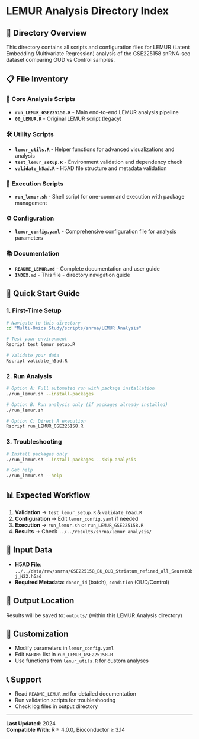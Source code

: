 # LEMUR Analysis Directory Index

## 📁 Directory Overview
This directory contains all scripts and configuration files for LEMUR (Latent Embedding Multivariate Regression) analysis of the GSE225158 snRNA-seq dataset comparing OUD vs Control samples.

## 📋 File Inventory

### 🎯 Core Analysis Scripts
- **`run_LEMUR_GSE225158.R`** - Main end-to-end LEMUR analysis pipeline
- **`00_LEMUR.R`** - Original LEMUR script (legacy)

### 🛠️ Utility Scripts
- **`lemur_utils.R`** - Helper functions for advanced visualizations and analysis
- **`test_lemur_setup.R`** - Environment validation and dependency check
- **`validate_h5ad.R`** - H5AD file structure and metadata validation

### 🚀 Execution Scripts
- **`run_lemur.sh`** - Shell script for one-command execution with package management

### ⚙️ Configuration
- **`lemur_config.yaml`** - Comprehensive configuration file for analysis parameters

### 📚 Documentation
- **`README_LEMUR.md`** - Complete documentation and user guide
- **`INDEX.md`** - This file - directory navigation guide

## 🚀 Quick Start Guide

### 1. First-Time Setup
```bash
# Navigate to this directory
cd "Multi-Omics Study/scripts/snrna/LEMUR Analysis"

# Test your environment
Rscript test_lemur_setup.R

# Validate your data
Rscript validate_h5ad.R
```

### 2. Run Analysis
```bash
# Option A: Full automated run with package installation
./run_lemur.sh --install-packages

# Option B: Run analysis only (if packages already installed)
./run_lemur.sh

# Option C: Direct R execution
Rscript run_LEMUR_GSE225158.R
```

### 3. Troubleshooting
```bash
# Install packages only
./run_lemur.sh --install-packages --skip-analysis

# Get help
./run_lemur.sh --help
```

## 📊 Expected Workflow

1. **Validation** → `test_lemur_setup.R` & `validate_h5ad.R`
2. **Configuration** → Edit `lemur_config.yaml` if needed
3. **Execution** → `run_lemur.sh` or `run_LEMUR_GSE225158.R`
4. **Results** → Check `../../results/snrna/lemur_analysis/`

## 📁 Input Data
- **H5AD File**: `../../data/raw/snrna/GSE225158_BU_OUD_Striatum_refined_all_SeuratObj_N22.h5ad`
- **Required Metadata**: `donor_id` (batch), `condition` (OUD/Control)

## 📂 Output Location
Results will be saved to: `outputs/` (within this LEMUR Analysis directory)

## 🔧 Customization
- Modify parameters in `lemur_config.yaml`
- Edit `PARAMS` list in `run_LEMUR_GSE225158.R`
- Use functions from `lemur_utils.R` for custom analyses

## 📞 Support
- Read `README_LEMUR.md` for detailed documentation
- Run validation scripts for troubleshooting
- Check log files in output directory

---
**Last Updated**: 2024  
**Compatible With**: R ≥ 4.0.0, Bioconductor ≥ 3.14